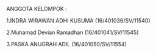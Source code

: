 ANGGOTA KELOMPOK :

1.INDRA WIRAWAN ADHI KUSUMA (16/401036/SV/11540)

2.Muhamad Devian Ramadhan (16/401041/SV/11545)

3.PASKA ANUGRAH ADIL (16/401050/SV/11554)
